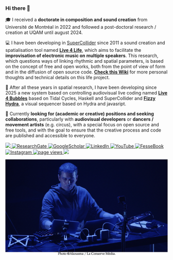### Hi there 👋 

<!--
**Xon77/Xon77** is a ✨ _special_ ✨ repository because its `README.md` (this file) appears on your GitHub profile.

&nbsp;&nbsp; 
![Profile View Counter](https://komarev.com/ghpvc/?username=Xon77)
Here are some ideas to get you started:

- 🔭 I’m currently working on ...
- 🌱 I’m currently learning ...
- 👯 I’m looking to collaborate on ...
- 🤔 I’m looking for help with ...
- 💬 Ask me about ...
- 📫 How to reach me: ...
- 😄 Pronouns: ...
- ⚡ Fun fact: ...
-->

🎓 I received a **doctorate in composition and sound creation** from Université de Montréal in 2022 and followed a post-doctoral research / creation at UQAM until august 2024. 

💻 I have been developing in [SuperCollider](https://supercollider.github.io) since 2011 a sound creation and spatialisation tool named **[Live 4 Life](https://github.com/Xon77/Live4Life)**, which aims to facilitate the **improvisation of electronic music on multiple speakers**. This research, which questions ways of linking rhythmic and spatial parameters, is based on the concept of free and open works, both from the point of view of form and in the diffusion of open source code. **[Check this Wiki](https://github.com/Xon77/Live4Life/wiki)** for more personal thoughts and technical details on this life project. 

🔭 After all these years in spatial research, I have been developing since 2025 a new system based on controlling audiovisual live coding named **[Live 4 Bubbles](https://github.com/Xon77/Live4Bubbles)** based on Tidal Cycles, Haskell and SuperCollider and **[Fizzy Hydra](https://github.com/Xon77/FizzyHydra)**, a visual sequencer based on Hydra and javasript.

👯 Currently **looking for (academic or creative) positions and seeking collaborations**, particularly with **audiovisual developers** or **dancers / movement artists** (e.g. circus), with a special focus on open source and free tools, and with the goal to ensure that the creative process and code are published and accessible to everyone.

<a href="https://github.com/Xon77/Xon77/blob/main/Docs/CL%20-%20Resume%202024b.pdf">
    <img src="https://img.shields.io/badge/PDF-CV-red?style=flat-square&logo=adobe">
</a>
<a href='https://www.researchgate.net/profile/Christophe-Lengele' target="_blank">
    <img alt='ResearchGate' src='https://img.shields.io/badge/Research_Gate-00CCBB.svg?&style=flat&logo=ResearchGate&logoColor=white'>
</a>
<a href='https://scholar.google.com/citations?user=ejcaJWgAAAAJ&hl=fr&oi=ao' target="_blank">
    <img alt='GoogleScholar' src='https://img.shields.io/badge/Scholar-100000?style=flat&logo=GoogleScholar&logoColor=white&&color=0181FF'>
</a>
<a href='https://www.linkedin.com/in/christophe-lengelé/' target="_blank">
    <img alt='LinkedIn' src='https://img.shields.io/badge/LinkedIn-0077B5?style=flat&logo=linkedin&logoColor=white'>
</a>
<a href='https://www.youtube.com/channel/UCOv5kb3IQBmgyOQPu5DOZ4g' target="_blank">
    <img alt='YouTube' src='https://img.shields.io/badge/YouTube-FF0000?style=flat&logo=youtube&logoColor=white'>
</a>
<!--
<a href='?' target="_blank">
    <img alt='SoundCloud' src='https://img.shields.io/badge/SoundCloud-FF3300?style=flat&logo=soundcloud&logoColor=white'>
</a>
-->
<a href='https://www.facebook.com/christophe.lengele.1' target="_blank">
    <img alt='FesseBook' src='https://img.shields.io/badge/Facebook-1877F2?style=flat&logo=facebook&logoColor=white'>
</a>
<a href='https://www.instagram.com/christophexon' target="_blank">
    <img alt='Instagram' src='https://img.shields.io/badge/Instagram-E4405F?style=flat&logo=instagram&logoColor=white'>
</a>
 <a href="https://github.com/Xon77">
    <img src="https://komarev.com/ghpvc/?username=Xon77" alt="page views" />
</a>
<a href="https://github.com/Xon77">
<img src="https://img.shields.io/badge/dynamic/json?style=flat&logo=github&label=GitHub%20Stars&style=for-the-badge&query=%24.stars&url=https://api.github-star-counter.workers.dev/user/Xon77" />
</a>


![Cover](https://github.com/Xon77/Xon77/blob/main/Images/XonAkousmaS.png)
 
